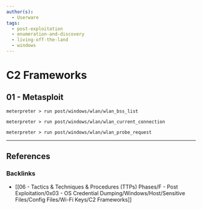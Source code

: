 ```yaml
---
author(s):
  - Userware
tags:
  - post-exploitation
  - enumeration-and-discovery
  - living-off-the-land
  - windows
---
```

# C2 Frameworks

## 01 - Metasploit

```
meterpreter > run post/windows/wlan/wlan_bss_list

meterpreter > run post/windows/wlan/wlan_current_connection

meterpreter > run post/windows/wlan/wlan_probe_request
```

---
## References

### Backlinks

- [[06 - Tactics & Techniques & Procedures (TTPs) Phases/F - Post Exploitation/0x03 - OS Credential Dumping/Windows/Host/Sensitive Files/Config Files/Wi-Fi Keys/C2 Frameworks]]